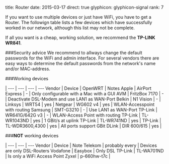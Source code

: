 title: Router
date: 2015-03-17
direct: true
glyphicon: glyphicon-signal
rank: 7

If you want to use multiple devices or just have WiFi, you have to get a Router. The followign table lists a few devices which have successfully worked in our network, although this list may not be complete.

If all you want is a cheap, working solution, we recommend the __TP-LINK WR841__.

###Security advice
We recommend to allways change the default passwords for the WiFi and admin interface. For several vendors there are easy ways to determine the default passwords from the network's name and/or MAC-address.

###Working devices

 |
---		| --- 			| --- 		| ---
Vendor	| Device			| OpenWRT	| Notes
Apple 		| AirPort Express	| - 		| Only configurable with a Mac with a GUI
AVM 		| FritzBox 7170 	| - 		| Deactivate DSL-Modem and use LAN1 as WAN-Port
Belkin		| N1 Vision 		| - 	 	|
Linksys 	| WRT54			| yes 		|
Netgear 	| WG602 v4 		| yes	 	| WLAN-Accesspoint with routing
Samsung 	| SMT-G3210 	  	| -		| Use LAN1 as WAN-Port
TP-Link 	| WR641G/642G v3   	| -		| WLAN-Access Point with routing
TP-Link 	| TL-WR1043ND 		| yes 		| 1 GBit/s at uplink
TP-Link 	| TL-WR741ND 		| yes 	 	|
TP-Link 	| TL-WDR3600,4300 		| yes 		| All ports support GBit
DLink 		| DIR 600/615 		| yes 	 	|


###__NOT__ working devices

 |
--- 		| --- 			| ---
Vendor	| Device			| Note
Telekom 	| probably every 	| Devices are only DSL-Routers
Vodafone	| Easybox		| Only DSL
TP-Link 	| TL-WA701ND 		| Is only a WiFi Access Point
Zyxel 		| p-660hw-t7c 	 	|
